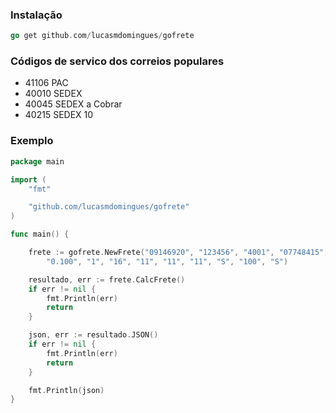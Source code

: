 ### Instalação
```go
go get github.com/lucasmdomingues/gofrete
```

### Códigos de servico dos correios populares
* 41106 PAC
* 40010 SEDEX
* 40045 SEDEX a Cobrar
* 40215 SEDEX 10

### Exemplo
```go
package main

import (
	"fmt"

	"github.com/lucasmdomingues/gofrete"
)

func main() {

	frete := gofrete.NewFrete("09146920", "123456", "4001", "07748415", "02019010",
		"0.100", "1", "16", "11", "11", "11", "S", "100", "S")

	resultado, err := frete.CalcFrete()
	if err != nil {
		fmt.Println(err)
		return
	}

	json, err := resultado.JSON()
	if err != nil {
		fmt.Println(err)
		return
	}

	fmt.Println(json)
}
```
